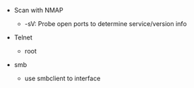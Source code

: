 * Scan with NMAP
    * -sV: Probe open ports to determine service/version info


* Telnet
    * root 



* smb
    * use smbclient to interface
